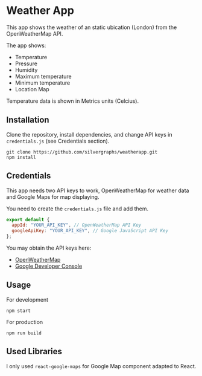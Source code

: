 # Weather App

This app shows the weather of an static ubication (London) from the OpenWeatherMap API.

The app shows:

- Temperature
- Pressure
- Humidity
- Maximum temperature
- Minimum temperature
- Location Map

Temperature data is shown in Metrics units (Celcius).

## Installation

Clone the repository, install dependencies, and change API keys in `credentials.js` (see Credentials section).

```
git clone https://github.com/silvergraphs/weatherapp.git
npm install
```

## Credentials

This app needs two API keys to work, OpenWeatherMap for weather data and Google Maps for map displaying.

You need to create the `credentials.js` file and add them.

```js
export default {
  appId: "YOUR_API_KEY", // OpenWeatherMap API Key
  googleApiKey: "YOUR_API_KEY", // Google JavaScript API Key
};
```

You may obtain the API keys here:

- [OpenWeatherMap](https://home.openweathermap.org/api_keys)
- [Google Developer Console](https://console.developers.google.com/)

## Usage

For development

```
npm start
```

For production

```
npm run build
```

## Used Libraries

I only used `react-google-maps` for Google Map component adapted to React.
